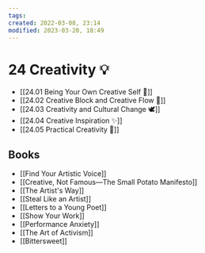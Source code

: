 ```yaml
---
tags:
created: 2022-03-08, 23:14
modified: 2023-03-20, 18:49
---
```


# 24 Creativity 💡
- [[24.01 Being Your Own Creative Self 📣]]
- [[24.02 Creative Block and Creative Flow 🚰]]
- [[24.03 Creativity and Cultural Change 🕊]]
- [[24.04 Creative Inspiration ✨]]
- [[24.05 Practical Creativity 💪]]

## Books
- [[Find Your Artistic Voice]]
- [[Creative, Not Famous—The Small Potato Manifesto]]
- [[The Artist's Way]]
- [[Steal Like an Artist]]
- [[Letters to a Young Poet]]
- [[Show Your Work]]
- [[Performance Anxiety]]
- [[The Art of Activism]]
- [[Bittersweet]]
